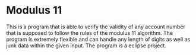# Modulus 11

This is a program that is able to verify the validity of any account number that is supposed to follow the rules of the modulus 11 algorithm. The program is extremely flexible and can handle any length of digits as well as junk data within the given input. The program is a eclipse project.